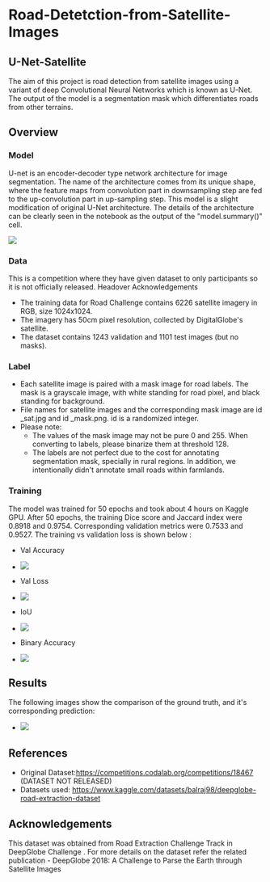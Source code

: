# Road-Detetction-from-Satellite-Images

## U-Net-Satellite

The aim of this project is road detection from satellite images using a variant of deep Convolutional Neural Networks which is known as U-Net. The output of the model is a segmentation mask which differentiates roads from other terrains.
 
 
 ## Overview
 
 ### Model

U-net is an encoder-decoder type network architecture for image segmentation. The name of the architecture comes from its unique shape, where the feature maps from convolution part in downsampling step are fed to the up-convolution part in up-sampling step. 
This model is a slight modification of original U-Net architecture. The details of the architecture can be clearly seen in the notebook as the output of the "model.summary()" cell.

![](https://miro.medium.com/proxy/1*lvXoKMHoPJMKpKK7keZMEA.png)




### Data

This is a competition where they have given dataset to only participants so it is not officially released. Headover Acknowledgements
- The training data for Road Challenge contains 6226 satellite imagery in RGB, size 1024x1024.
- The imagery has 50cm pixel resolution, collected by DigitalGlobe's satellite.
- The dataset contains 1243 validation and 1101 test images (but no masks).

### Label
- Each satellite image is paired with a mask image for road labels. The mask is a grayscale image, with white standing for road pixel, and black standing for background.
- File names for satellite images and the corresponding mask image are id _sat.jpg and id _mask.png. id is a randomized integer.
- Please note:
  - The values of the mask image may not be pure 0 and 255. When converting to labels, please binarize them at threshold 128.
  - The labels are not perfect due to the cost for annotating segmentation mask, specially in rural regions. In addition, we intentionally didn't annotate small roads within farmlands.

### Training

The model was trained for 50 epochs and took about 4 hours on Kaggle GPU. After 50 epochs, the training Dice score and Jaccard index were 0.8918 and  0.9754. Corresponding validation metrics were 0.7533 and 0.9527.
The training vs validation loss is shown below :

- Val Accuracy
- ![](https://user-images.githubusercontent.com/71626642/170860729-f26a3420-6c7a-4628-b137-27649dc841db.png)

- Val Loss
- ![](https://www.kaggleusercontent.com/kf/94201908/eyJhbGciOiJkaXIiLCJlbmMiOiJBMTI4Q0JDLUhTMjU2In0..1dqipK1gVmJzoGCucYi8pQ.dXhZC4muo9nQ6Csz2SNqvs1VYNKralnnhCujI11qkE5_CSTcnBZD5TlUujbDpkOnaSkrffQZwhaHC3AaiuB-TsN_tgH3GgxYavl-ihxkxSYeJHHJ6xjnXOc4J2fYS7tz3oWvDTquphM2NIzKeVuGbAsrahMd1HU7NthF8wS4LCHviVOge-PjNw-CSEdRC6FOv_kTbK4oHHHQc8jhHJ2_XmFKX_ChowYftMHF4km8_qOOd9Of-YbuEWUujFuIOxoMLtyNX5ql4Y5QcJanqoz7RhcRd5AkPbBN0E9dTaKb1UoWbY_1S6rbieiViwuJEXwiY2-8pUf30-lszLw-OEfRm5yCy2CM3BOEFDeOCDpcqxb7DVKGu2SWbhipjIlIVjyvBub2jLg2P-VkmXqtXjDr7-MXTCBxtgQzIK67se3FTM5afZO5yeOL3peGSNWzCjqR_uEbLpTPJOziN8b6RbFEL9Tqu4TaGSPm3Cv4gVVLwC-eM8xLM4zQ2gM6DX2DPBOZEpqabU9OGevz9F2E6ERtuJtV-EMWFv9SAUJI9jroqWrz3B0L48DjuuHW9C0YI_tv-uKiAnyuf6pQta0P2dzZXrsPbnKmW67XOivi5I0oI3BWhsRGa6kDd2aeWAep7bfcfl5LETr5sRxp4P7aFxEYiw.TtMDupggL4bu-yYAkFYQtg/__results___files/__results___27_0.png)

- IoU
- ![](https://www.kaggleusercontent.com/kf/94201908/eyJhbGciOiJkaXIiLCJlbmMiOiJBMTI4Q0JDLUhTMjU2In0..1dqipK1gVmJzoGCucYi8pQ.dXhZC4muo9nQ6Csz2SNqvs1VYNKralnnhCujI11qkE5_CSTcnBZD5TlUujbDpkOnaSkrffQZwhaHC3AaiuB-TsN_tgH3GgxYavl-ihxkxSYeJHHJ6xjnXOc4J2fYS7tz3oWvDTquphM2NIzKeVuGbAsrahMd1HU7NthF8wS4LCHviVOge-PjNw-CSEdRC6FOv_kTbK4oHHHQc8jhHJ2_XmFKX_ChowYftMHF4km8_qOOd9Of-YbuEWUujFuIOxoMLtyNX5ql4Y5QcJanqoz7RhcRd5AkPbBN0E9dTaKb1UoWbY_1S6rbieiViwuJEXwiY2-8pUf30-lszLw-OEfRm5yCy2CM3BOEFDeOCDpcqxb7DVKGu2SWbhipjIlIVjyvBub2jLg2P-VkmXqtXjDr7-MXTCBxtgQzIK67se3FTM5afZO5yeOL3peGSNWzCjqR_uEbLpTPJOziN8b6RbFEL9Tqu4TaGSPm3Cv4gVVLwC-eM8xLM4zQ2gM6DX2DPBOZEpqabU9OGevz9F2E6ERtuJtV-EMWFv9SAUJI9jroqWrz3B0L48DjuuHW9C0YI_tv-uKiAnyuf6pQta0P2dzZXrsPbnKmW67XOivi5I0oI3BWhsRGa6kDd2aeWAep7bfcfl5LETr5sRxp4P7aFxEYiw.TtMDupggL4bu-yYAkFYQtg/__results___files/__results___28_0.png)
  
- Binary Accuracy
- ![](https://www.kaggleusercontent.com/kf/94201908/eyJhbGciOiJkaXIiLCJlbmMiOiJBMTI4Q0JDLUhTMjU2In0..1dqipK1gVmJzoGCucYi8pQ.dXhZC4muo9nQ6Csz2SNqvs1VYNKralnnhCujI11qkE5_CSTcnBZD5TlUujbDpkOnaSkrffQZwhaHC3AaiuB-TsN_tgH3GgxYavl-ihxkxSYeJHHJ6xjnXOc4J2fYS7tz3oWvDTquphM2NIzKeVuGbAsrahMd1HU7NthF8wS4LCHviVOge-PjNw-CSEdRC6FOv_kTbK4oHHHQc8jhHJ2_XmFKX_ChowYftMHF4km8_qOOd9Of-YbuEWUujFuIOxoMLtyNX5ql4Y5QcJanqoz7RhcRd5AkPbBN0E9dTaKb1UoWbY_1S6rbieiViwuJEXwiY2-8pUf30-lszLw-OEfRm5yCy2CM3BOEFDeOCDpcqxb7DVKGu2SWbhipjIlIVjyvBub2jLg2P-VkmXqtXjDr7-MXTCBxtgQzIK67se3FTM5afZO5yeOL3peGSNWzCjqR_uEbLpTPJOziN8b6RbFEL9Tqu4TaGSPm3Cv4gVVLwC-eM8xLM4zQ2gM6DX2DPBOZEpqabU9OGevz9F2E6ERtuJtV-EMWFv9SAUJI9jroqWrz3B0L48DjuuHW9C0YI_tv-uKiAnyuf6pQta0P2dzZXrsPbnKmW67XOivi5I0oI3BWhsRGa6kDd2aeWAep7bfcfl5LETr5sRxp4P7aFxEYiw.TtMDupggL4bu-yYAkFYQtg/__results___files/__results___29_0.png)


## Results

The following images show the comparison of the ground truth, and it's corresponding prediction:

- ![](https://www.kaggleusercontent.com/kf/94201908/eyJhbGciOiJkaXIiLCJlbmMiOiJBMTI4Q0JDLUhTMjU2In0..1dqipK1gVmJzoGCucYi8pQ.dXhZC4muo9nQ6Csz2SNqvs1VYNKralnnhCujI11qkE5_CSTcnBZD5TlUujbDpkOnaSkrffQZwhaHC3AaiuB-TsN_tgH3GgxYavl-ihxkxSYeJHHJ6xjnXOc4J2fYS7tz3oWvDTquphM2NIzKeVuGbAsrahMd1HU7NthF8wS4LCHviVOge-PjNw-CSEdRC6FOv_kTbK4oHHHQc8jhHJ2_XmFKX_ChowYftMHF4km8_qOOd9Of-YbuEWUujFuIOxoMLtyNX5ql4Y5QcJanqoz7RhcRd5AkPbBN0E9dTaKb1UoWbY_1S6rbieiViwuJEXwiY2-8pUf30-lszLw-OEfRm5yCy2CM3BOEFDeOCDpcqxb7DVKGu2SWbhipjIlIVjyvBub2jLg2P-VkmXqtXjDr7-MXTCBxtgQzIK67se3FTM5afZO5yeOL3peGSNWzCjqR_uEbLpTPJOziN8b6RbFEL9Tqu4TaGSPm3Cv4gVVLwC-eM8xLM4zQ2gM6DX2DPBOZEpqabU9OGevz9F2E6ERtuJtV-EMWFv9SAUJI9jroqWrz3B0L48DjuuHW9C0YI_tv-uKiAnyuf6pQta0P2dzZXrsPbnKmW67XOivi5I0oI3BWhsRGa6kDd2aeWAep7bfcfl5LETr5sRxp4P7aFxEYiw.TtMDupggL4bu-yYAkFYQtg/__results___files/__results___36_0.png)

## References

- Original Dataset:https://competitions.codalab.org/competitions/18467 (DATASET NOT RELEASED)
- Datasets used: https://www.kaggle.com/datasets/balraj98/deepglobe-road-extraction-dataset

## Acknowledgements
This dataset was obtained from Road Extraction Challenge Track in DeepGlobe Challenge . For more details on the dataset refer the related publication - DeepGlobe 2018: A Challenge to Parse the Earth through Satellite Images

